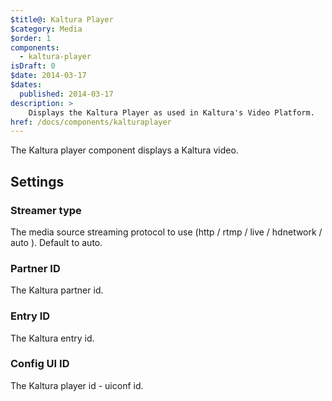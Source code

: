 ```yaml
---
$title@: Kaltura Player
$category: Media
$order: 1
components:
  - kaltura-player
isDraft: 0
$date: 2014-03-17
$dates:
  published: 2014-03-17
description: >
    Displays the Kaltura Player as used in Kaltura's Video Platform.
href: /docs/components/kalturaplayer
---
```

<p>The Kaltura player component displays a Kaltura video.</p>
<amp-kaltura-player data-uiconf="33502051"
  data-partner="1281471"
  data-entryid="1_3ts1ms9c"
  data-param-streamerType="auto"
  layout="responsive"
  width="720"
  height="480"></amp-kaltura-player>
<h2 class="mt4 mb4">Settings</h2>
<h3 class="mb3 mt3">Streamer type</h3>
The media source streaming protocol to use (http / rtmp / live / hdnetwork / auto ). Default to auto.
<h3 class="mb3 mt3">Partner ID</h3>
The Kaltura partner id.
<h3 class="mb3 mt3">Entry ID</h3>
The Kaltura entry id.
<h3 class="mb3 mt3">Config UI ID</h3>
The Kaltura player id - uiconf id.
